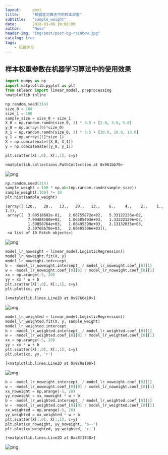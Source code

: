 ```yaml
---
layout:     post
title:      "机器学习算法中的样本权重"
subtitle:   "sample_weight"
date:       2018-03-08 10:00:00
author:     "Nova"
header-img: "img/post/post-bg-rainbow.jpg"
catalog: true
tags:
    - 机器学习
---
```


## 样本权重参数在机器学习算法中的使用效果

```python
import numpy as np
import matplotlib.pyplot as plt
from sklearn import linear_model, preprocessing
%matplotlib inline
```


```python
np.random.seed(314)
size_0 = 100
size_1 = 100
sample_size = size_0 + size_1
X_0 = np.random.randn(size_0, 3) * 3.5 + [2.0, 3.0, 5.0]
y_0 = np.array([0]*size_0)
X_1 = np.random.randn(size_0, 3) * 3.5 + [10.0, 10.0, 10.0]
y_1 = np.array([1]*size_1)
X = np.concatenate([X_0, X_1])
y = np.concatenate([y_0, y_1])
```


```python
plt.scatter(X[:,0], X[:,1], c=y)
```


    <matplotlib.collections.PathCollection at 0x961bb70>
![png](https://novasky.top/img/article/output_2_1.png)

```python
np.random.seed(314)
sample_weight = 100 * np.abs(np.random.randn(sample_size))
sample_weight[:100] *= 10
plt.hist(sample_weight)
```


    (array([ 120.,   20.,   13.,   20.,   13.,    6.,    4.,    2.,    1.,    1.]),
     array([  3.89518682e-01,   2.66755872e+02,   5.33122226e+02,
              7.99488580e+02,   1.06585493e+03,   1.33222129e+03,
              1.59858764e+03,   1.86495399e+03,   2.13132035e+03,
              2.39768670e+03,   2.66405306e+03]),
     <a list of 10 Patch objects>)


![png](output_3_1.png)

```python
model_lr_noweight = linear_model.LogisticRegression()
model_lr_noweight.fit(X, y)
model_lr_noweight.intercept_
b = -model_lr_noweight.intercept_ / model_lr_noweight.coef_[0][1]
w = -model_lr_noweight.coef_[0][0] / model_lr_noweight.coef_[0][1]
xx = np.arange(-5, 20)
yy = xx * w + b
plt.scatter(X[:,0], X[:,1], c=y)
plt.plot(xx, yy)
```


    [<matplotlib.lines.Line2D at 0x9766e10>]
![png](output_4_1.png)

```python
model_lr_weighted = linear_model.LogisticRegression()
model_lr_weighted.fit(X, y, sample_weight)
model_lr_weighted.intercept_
b = -model_lr_weighted.intercept_ / model_lr_weighted.coef_[0][1]
w = -model_lr_weighted.coef_[0][0] / model_lr_weighted.coef_[0][1]
xx = np.arange(-5, 20)
yy = xx * w + b
plt.scatter(X[:,0], X[:,1], c=y)
plt.plot(xx, yy, 'r')
```


    [<matplotlib.lines.Line2D at 0x979a198>]
![png](output_5_1.png)

```python
b = -model_lr_noweight.intercept_ / model_lr_noweight.coef_[0][1]
w = -model_lr_noweight.coef_[0][0] / model_lr_noweight.coef_[0][1]
xx_noweight = np.arange(-5, 20)
yy_noweight = xx_noweight * w + b
b = -model_lr_weighted.intercept_ / model_lr_weighted.coef_[0][1]
w = -model_lr_weighted.coef_[0][0] / model_lr_weighted.coef_[0][1]
xx_weighted = np.arange(-5, 20)
yy_weighted = xx_weighted * w + b
plt.scatter(X[:,0], X[:,1], c=y)
plt.plot(xx_noweight, yy_noweight, 'b--')
plt.plot(xx_weighted, yy_weighted, 'r-')
```


    [<matplotlib.lines.Line2D at 0xa8f1748>]
![png](output_6_1.png)

